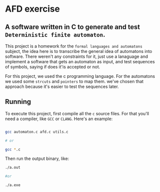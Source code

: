 # AFD exercise
## A software written in C to generate and test `Deterministic finite automaton`. 

This project is a homework for the `formal languages and automatons` subject, the idea here is to transcribe the general idea of 
automatons into software.
There weren't any constraints for it, just use a lanaguage and implement a software that gets an automaton as input, and test sequences of
symbols, saying if does it'is accepted or not.

For this project, we used the c programming language. For the automatons we used some `strcuts` and `pointers` to map them. we've chosen 
that approach because it's easier to test the sequences later.

## Running

To execute this project, first compile all the `c` source files. For that you'll need 
a compiler, like `GCC` or `CLANG`. Here's an example:

```bash

gcc automaton.c afd.c utils.c

# or

gcc *.c
```

Then run the output binary, like:

```bash
./a.out

#or 

./a.exe
```
